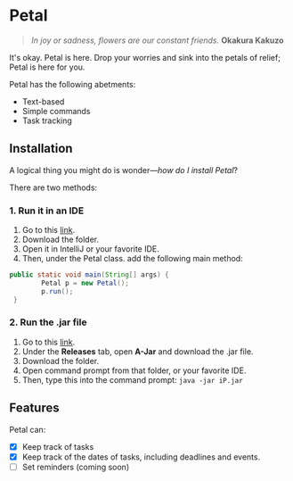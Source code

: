 # Petal
> *In joy or sadness, flowers are our constant friends.*
> **Okakura Kakuzo**

It's okay. Petal is here. Drop your worries and sink into the petals of relief; Petal is here for you.

Petal has the following abetments: 
* Text-based 
* Simple commands
* Task tracking

## Installation

A logical thing you might do is wonder—*how do I install Petal*?

There are two methods:
      
### 1. Run it in an IDE
1. Go to this [link](https://github.com/wowsiddanth/ip).
2. Download the folder.
3. Open it in IntelliJ or your favorite IDE.
4. Then, under the Petal class. add the following main method:
```java
public static void main(String[] args) {
        Petal p = new Petal();
        p.run(); 
 }
```
### 2. Run the .jar file
1. Go to this [link](https://github.com/wowsiddanth/ip).
2. Under the __Releases__ tab, open __A-Jar__ and download the .jar file.
3. Download the folder.
4. Open command prompt from that folder, or your favorite IDE.
5. Then, type this into the command prompt: `java -jar iP.jar`

## Features
Petal can:
- [X] Keep track of tasks
- [X] Keep track of the dates of tasks, including deadlines and events.
- [ ] Set reminders (coming soon)
